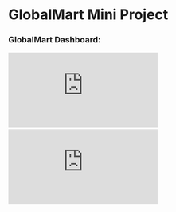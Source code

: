 # GlobalMart Mini Project  
### GlobalMart Dashboard:  
![Page 1](https://github.com/armandaslid/globalmart_mini_project/blob/main/files/globalmart_dashboard_page_1.pdf)  
![Page 2](https://github.com/armandaslid/globalmart_mini_project/blob/main/files/globalmart_dashboard_page_2.pdf)
